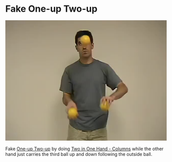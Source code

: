 # Fake One-up Two-up

![FakeOne-upTwo-up](/resources/videos/poster/fakeoneuptwoup.jpg)

Fake [One-up Two-up](one-uptwo-up.md) by doing [Two in One Hand - Columns](twoinonehand-columns.md) while the other hand just carries the third ball up and down following the outside ball.

